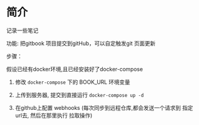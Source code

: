 # 简介

记录一些笔记

功能: 把gitbook 项目提交到gitHub，可以自定触发git 页面更新

步骤：

假设已经有docker环境,且已经安装好了docker-compose

1. 修改 `docker-compose` 下的 BOOK_URL 环境变量

2. 上传到服务器, 提交到直接运行 `docker-compose up -d`

3. 在github上配置 webhooks (每次同步到远程仓库,都会发送一个请求到 指定url去, 然后在那里执行 拉取操作)


